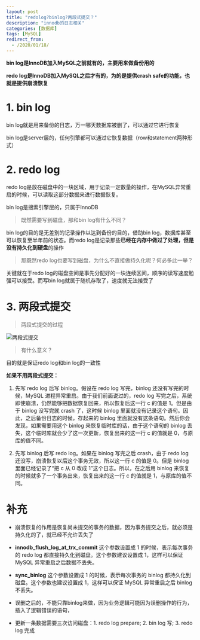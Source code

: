 ```yaml
---
layout: post
title: "redolog?binlog?两段式提交？"
description: "innodb的日志相关"
categories: [数据库]
tags: [MySQL]
redirect_from:
  - /2020/01/18/
---
```


**bin log是InnoDB加入MySQL之前就有的，主要用来做备份用的**

**redo log是InnoDB加入MySQL之后才有的，为的是提供crash safe的功能，也就是提供崩溃恢复**

# 1. bin log

bin log就是用来备份的日志，万一哪天数据库被删了，可以通过它进行恢复

bin log是server层的，任何引擎都可以通过它恢复数据（row和statement两种形式）



# 2. redo log

redo log是放在磁盘中的一块区域，用于记录一定数量的操作，在MySQL异常重启的时候，可以读取这部分数据来进行数据恢复。

bin log是搜索引擎层的，只属于InnoDB

>既然需要写到磁盘，那和bin log有什么不同？

bin log的目的是无差别的记录操作以达到备份的目的，借助bin log，数据库甚至可以恢复至半年前的状态。而redo log是记录那些**已经在内存中做过了处理，但是没有持久化到硬盘**的操作

>那既然redo log也要写到磁盘，为什么不直接做持久化呢？何必多此一举？

关键就在于redo log的磁盘空间是事先分配好的一块连续区间，顺序的读写速度勉强可以接受。而写bin log就属于随机存取了，速度就无法接受了

# 3. 两段式提交

>两段式提交的过程  

![两段式提交](../../../../images/dataBase/twoPhaseSubmit.png)

>有什么意义？

目的就是保证redo log和bin log的一致性

**如果不用两段式提交：**
1. 先写 redo log 后写 binlog。假设在 redo log 写完，binlog 还没有写完的时候，MySQL 进程异常重启。由于我们前面说过的，redo log 写完之后，系统即使崩溃，仍然能够把数据恢复回来，所以恢复后这一行 c 的值是 1。但是由于 binlog 没写完就 crash 了，这时候 binlog 里面就没有记录这个语句。因此，之后备份日志的时候，存起来的 binlog 里面就没有这条语句。然后你会发现，如果需要用这个 binlog 来恢复临时库的话，由于这个语句的 binlog 丢失，这个临时库就会少了这一次更新，恢复出来的这一行 c 的值就是 0，与原库的值不同。

2. 先写 binlog 后写 redo log。如果在 binlog 写完之后 crash，由于 redo log 还没写，崩溃恢复以后这个事务无效，所以这一行 c 的值是 0。但是 binlog 里面已经记录了“把 c 从 0 改成 1”这个日志。所以，在之后用 binlog 来恢复的时候就多了一个事务出来，恢复出来的这一行 c 的值就是 1，与原库的值不同。


# 补充
- 崩溃恢复的作用是恢复尚未提交的事务的数据，因为事务提交之后，就必须是持久化的了，就已经不允许丢失了
- **innodb_flush_log_at_trx_commit** 这个参数设置成 1 的时候，表示每次事务的 redo log 都直接持久化到磁盘。这个参数建议设置成 1，这样可以保证 MySQL 异常重启之后数据不丢失。

- **sync_binlog** 这个参数设置成 1 的时候，表示每次事务的 binlog 都持久化到磁盘。这个参数也建议设置成 1，这样可以保证 MySQL 异常重启之后 binlog 不丢失。

- 误删之后的，不能只靠binlog来做，因为业务逻辑可能因为误删操作的行为，插入了逻辑错误的语句，
- 更新一条数据需要三次访问磁盘：1. redo log prepare; 2. bin log 写; 3. redo log 完成
